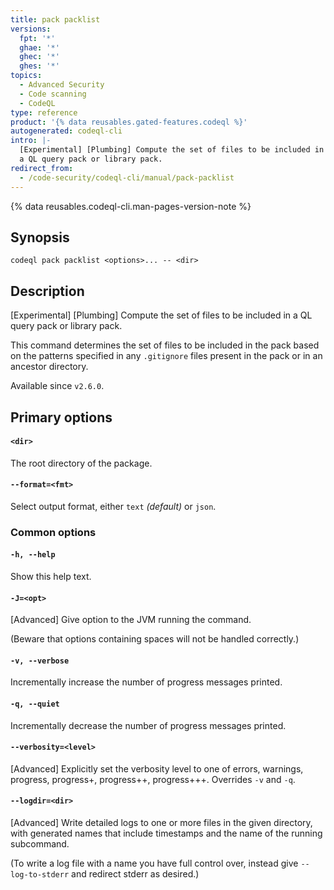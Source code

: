 ```yaml
---
title: pack packlist
versions:
  fpt: '*'
  ghae: '*'
  ghec: '*'
  ghes: '*'
topics:
  - Advanced Security
  - Code scanning
  - CodeQL
type: reference
product: '{% data reusables.gated-features.codeql %}'
autogenerated: codeql-cli
intro: |-
  [Experimental] [Plumbing] Compute the set of files to be included in
  a QL query pack or library pack.
redirect_from:
  - /code-security/codeql-cli/manual/pack-packlist
---
```



<!-- Content after this section is automatically generated -->

{% data reusables.codeql-cli.man-pages-version-note %}

## Synopsis

```shell copy
codeql pack packlist <options>... -- <dir>
```

## Description

\[Experimental] \[Plumbing] Compute the set of files to be included in
a QL query pack or library pack.

This command determines the set of files to be included in the pack
based on the patterns specified in any `.gitignore` files present in the
pack or in an ancestor directory.

Available since `v2.6.0`.

## Primary options

#### `<dir>` <!-- markdownlint-disable-line heading-increment -->

The root directory of the package.

#### `--format=<fmt>`

Select output format, either `text` _(default)_ or `json`.

### Common options

#### `-h, --help`

Show this help text.

#### `-J=<opt>`

\[Advanced] Give option to the JVM running the command.

(Beware that options containing spaces will not be handled correctly.)

#### `-v, --verbose`

Incrementally increase the number of progress messages printed.

#### `-q, --quiet`

Incrementally decrease the number of progress messages printed.

#### `--verbosity=<level>`

\[Advanced] Explicitly set the verbosity level to one of errors,
warnings, progress, progress+, progress++, progress+++. Overrides `-v`
and `-q`.

#### `--logdir=<dir>`

\[Advanced] Write detailed logs to one or more files in the given
directory, with generated names that include timestamps and the name of
the running subcommand.

(To write a log file with a name you have full control over, instead
give `--log-to-stderr` and redirect stderr as desired.)
